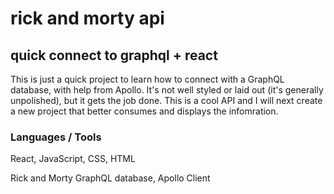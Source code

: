 # rick and morty api
## quick connect to graphql + react

This is just a quick project to learn how to connect with a GraphQL database, with help from Apollo. It's not well styled or laid out (it's generally unpolished), but it gets the job done. This is a cool API and I will next create a new project that better consumes and displays the infomration.

### Languages / Tools

React, JavaScript, CSS, HTML

Rick and Morty GraphQL database, Apollo Client
